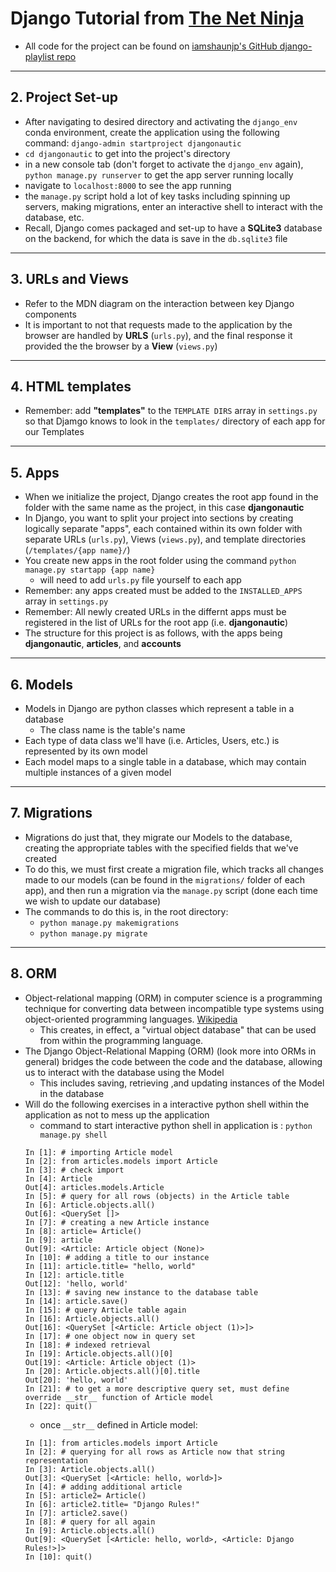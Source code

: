 # Django Tutorial from [The Net Ninja](https://www.youtube.com/playlist?list=PL4cUxeGkcC9ib4HsrXEYpQnTOTZE1x0uc)
- All code for the project can be found on [iamshaunjp's GitHub django-playlist repo](https://github.com/iamshaunjp/django-playlist/tree/master)

---

## 2. Project Set-up
- After navigating to desired directory and activating the `django_env` conda environment, create the application using the following command:
    `django-admin startproject djangonautic`
- `cd djangonautic` to get into the project's directory
- in a new console tab (don't forget to activate the `django_env` again), `python manage.py runserver` to get the app server running locally
- navigate to `localhost:8000` to see the app running
- the `manage.py` script hold a lot of key tasks including spinning up servers, making migrations, enter an interactive shell to interact with the database, etc.
- Recall, Django comes packaged and set-up to have a **SQLite3** database on the backend, for which the data is save in the `db.sqlite3` file

---
## 3. URLs and Views
- Refer to the MDN diagram on the interaction between key Django components
- It is important to not that requests made to the application by the browser are handled by **URLS** (`urls.py`), and the final response it provided the the browser by a **View** (`views.py`)

---
## 4. HTML templates
- Remember: add **"templates"** to the `TEMPLATE DIRS` array in `settings.py` so that Djamgo knows to look in the `templates/` directory of each app for our Templates

---
## 5. Apps
- When we initialize the project, Django creates the root app found in the folder with the same name as the project, in this case **djangonautic**
- In Django, you want to split your project into sections by creating logically separate "apps", each contained within its own folder with separate URLs (`urls.py`), Views (`views.py`), and template directories (`/templates/{app name}/`)
- You create new apps in the root folder using the command `python manage.py startapp {app name}`
    - will need to add `urls.py` file yourself to each app
- Remember: any apps created must be added to the `INSTALLED_APPS` array in `settings.py`
- Remember: All newly created URLs in the differnt apps must be registered in the list of URLs for the root app (i.e. **djangonautic**)
- The structure for this project is as follows, with the apps being **djangonautic**, **articles**, and **accounts**

---
## 6. Models
- Models in Django are python classes which represent a table in a database
    - The class name is the table's name
- Each type of data class we'll have (i.e. Articles, Users, etc.) is represented by its own model
- Each model maps to a single table in a database, which may contain multiple instances of a given model

---
## 7. Migrations
- Migrations do just that, they migrate our Models to the database, creating the appropriate tables with the specified fields that we've created
- To do this, we must first create a migration file, which tracks all changes made to our models (can be found in the `migrations/` folder of each app), and then run a migration via the `manage.py` script (done each time we wish to update our database)
- The commands to do this is, in the root directory:
    - `python manage.py makemigrations`
    - `python manage.py migrate`

---
## 8. ORM
- Object-relational mapping (ORM) in computer science is a programming technique for converting data between incompatible type systems using object-oriented programming languages. [Wikipedia](https://en.wikipedia.org/wiki/Object-relational_mapping)
    - This creates, in effect, a "virtual object database" that can be used from within the programming language.
- The Django Object-Relational Mapping (ORM) (look more into ORMs in general) bridges the code between the code and the database, allowing us to interact with the database using the Model
    - This includes saving, retrieving ,and updating instances of the Model in the database
- Will do the following exercises in a interactive python shell within the application as not to mess up the application
    - command to start interactive python shell in application is : `python manage.py shell`
    ```
    In [1]: # importing Article model                                                                   
    In [2]: from articles.models import Article                                                         
    In [3]: # check import                                                                              
    In [4]: Article                                                                                     
    Out[4]: articles.models.Article
    In [5]: # query for all rows (objects) in the Article table                                         
    In [6]: Article.objects.all()                                                                       
    Out[6]: <QuerySet []>
    In [7]: # creating a new Article instance                                                           
    In [8]: article= Article()                                                                          
    In [9]: article                                                                                     
    Out[9]: <Article: Article object (None)>
    In [10]: # adding a title to our instance                                                            
    In [11]: article.title= "hello, world"                                                              
    In [12]: article.title                                                                              
    Out[12]: 'hello, world'
    In [13]: # saving new instance to the database table                                                
    In [14]: article.save()                                                                             
    In [15]: # query Article table again                                                                
    In [16]: Article.objects.all()                                                                      
    Out[16]: <QuerySet [<Article: Article object (1)>]>
    In [17]: # one object now in query set                                                               
    In [18]: # indexed retrieval                                                                        
    In [19]: Article.objects.all()[0]                                                                   
    Out[19]: <Article: Article object (1)>
    In [20]: Article.objects.all()[0].title                                                             
    Out[20]: 'hello, world'
    In [21]: # to get a more descriptive query set, must define override __str__ function of Article model     
    In [22]: quit()    
    ```
    - once `__str__` defined in Article model:
    ```
    In [1]: from articles.models import Article                                                                
    In [2]: # querying for all rows as Article now that string representation                                  
    In [3]: Article.objects.all()                                                                              
    Out[3]: <QuerySet [<Article: hello, world>]>
    In [4]: # adding additional article                                                                        
    In [5]: article2= Article()                                                                                
    In [6]: article2.title= "Django Rules!"                                                                    
    In [7]: article2.save()                                                                                    
    In [8]: # query for all again                                                                              
    In [9]: Article.objects.all()                                                                              
    Out[9]: <QuerySet [<Article: hello, world>, <Article: Django Rules!>]>
    In [10]: quit()                                                        
    ```

